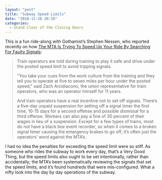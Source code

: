 ```yaml
---
layout: "post"
title: "Subway Speed Limits"
date: "2018-11-28 20:10"
categories:
  - Stand Clear of the Closing Doors
---
```


This is a fun ride-along with Gothamist’s Stephen Nessen, who reported recently on how [The MTA Is Trying To Speed Up Your Ride By Searching For Faulty Signals](http://gothamist.com/2018/11/15/mta_signal_timers_speeding.php):

> Train operators are told during training to play it safe and drive under the posted speed limit to avoid tripping signals.
>  
> "You take your cues from the work culture from the training and they tell you to operate at five to seven miles per hour under the posted speed," said Zach Arcidiacono, the union representative for train operators, who was an operator himself for 11 years.
>
> And train operators have a real incentive not to set off signals. There’s a five-day unpaid suspension for setting off a signal timer the first time, 10-15 days for a second offense and possible dismissal for a third offense. Workers can also pay a fine of 30 percent of their wages in lieu of a suspension. Except for a few types of trains, most do not have a black box event recorder, so when it comes to a broken signal timer causing the emergency brakes to go off, it’s often just the operators’ word against the MTA’s.

I had no idea the penalties for exceeding the speed limit were so stiff. As someone who rides the subway to work every day, that’s a Very Good Thing, but the speed limits also ought to be set intentionally, rather than accidentally; the MTA’s been systematically reviewing the signals that set the speed limits, and it’s found hundreds that were mis-configured. What a nifty look into the day by day operations of the subway.  
